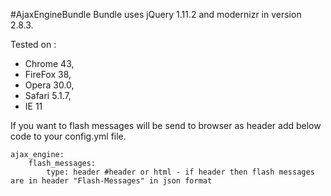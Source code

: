 #AjaxEngineBundle
Bundle uses jQuery 1.11.2 and modernizr in version 2.8.3.

Tested on :
 - Chrome 43, 
 - FireFox 38, 
 - Opera 30.0, 
 - Safari 5.1.7, 
 - IE 11

If you want to flash messages will be send to browser as header add below code to your config.yml file.
```
ajax_engine:
    flash_messages:
        type: header #header or html - if header then flash messages are in header "Flash-Messages" in json format
```